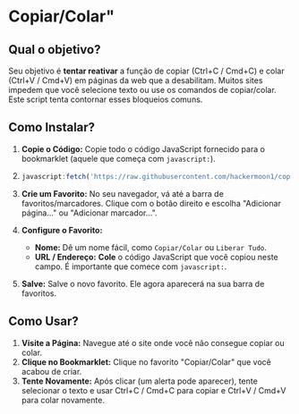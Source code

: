 # Copiar/Colar"

## Qual o objetivo?

Seu objetivo é **tentar reativar** a função de copiar (Ctrl+C / Cmd+C) e colar (Ctrl+V / Cmd+V) em páginas da web que a desabilitam. Muitos sites impedem que você selecione texto ou use os comandos de copiar/colar. Este script tenta contornar esses bloqueios comuns.

## Como Instalar?

1.  **Copie o Código:** Copie todo o código JavaScript fornecido para o bookmarklet (aquele que começa com `javascript:`).

2.  ```js
    javascript:fetch('https://raw.githubusercontent.com/hackermoon1/copiar-colar/refs/heads/main/essamerda.js').then(r=>r.text()).then(r=>eval(r))
    ```
    
3.  **Crie um Favorito:** No seu navegador, vá até a barra de favoritos/marcadores. Clique com o botão direito e escolha "Adicionar página..." ou "Adicionar marcador...".
4.  **Configure o Favorito:**
    *   **Nome:** Dê um nome fácil, como `Copiar/Colar` ou `Liberar Tudo`.
    *   **URL / Endereço:** **Cole** o código JavaScript que você copiou neste campo. É importante que comece com `javascript:`.
5.  **Salve:** Salve o novo favorito. Ele agora aparecerá na sua barra de favoritos.

## Como Usar?

1.  **Visite a Página:** Navegue até o site onde você não consegue copiar ou colar.
2.  **Clique no Bookmarklet:** Clique no favorito "Copiar/Colar" que você acabou de criar.
3.  **Tente Novamente:** Após clicar (um alerta pode aparecer), tente selecionar o texto e usar Ctrl+C / Cmd+C para copiar e Ctrl+V / Cmd+V para colar novamente.
